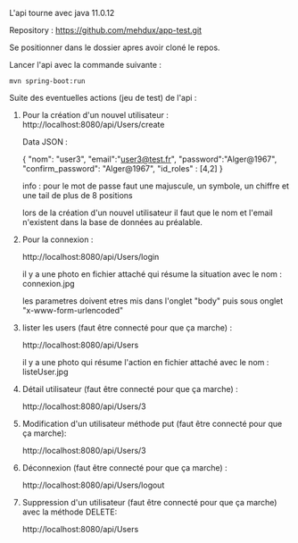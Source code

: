 L'api tourne avec java 11.0.12

Repository : https://github.com/mehdux/app-test.git

Se positionner dans le dossier apres avoir cloné le repos.

Lancer l'api avec la commande suivante : 

	mvn spring-boot:run

Suite des eventuelles actions (jeu de test) de l'api :

1) Pour la création d'un nouvel utilisateur :
	http://localhost:8080/api/Users/create 
	
	Data JSON :
	
	{
		"nom": "user3",
		"email":"user3@test.fr",
		"password":"Alger@1967",
		"confirm_password": "Alger@1967",
		"id_roles" : [4,2]
	}
	
	info : pour le mot de passe faut une majuscule, un symbole, un chiffre et une tail de plus de 8 positions
	
	lors de la création d'un nouvel utilisateur il faut que le nom et l'email n'existent dans la base de données au préalable.
	
2) Pour la connexion :

	http://localhost:8080/api/Users/login
	
	il y a une photo en fichier attaché qui résume la situation avec le nom : connexion.jpg
	
	les parametres doivent etres mis dans l'onglet "body" puis sous onglet "x-www-form-urlencoded"
	
3) lister les users (faut être connecté pour que ça marche) :

	http://localhost:8080/api/Users
	
	il y a une photo qui résume l'action en fichier attaché avec le nom : listeUser.jpg
	
4) Détail utilisateur (faut être connecté pour que ça marche) :

	http://localhost:8080/api/Users/3
	
5) Modification d'un utilisateur méthode put (faut être connecté pour que ça marche):

	http://localhost:8080/api/Users/3
	
6) Déconnexion (faut être connecté pour que ça marche) :

	http://localhost:8080/api/Users/logout
	
7) Suppression d'un utilisateur (faut être connecté pour que ça marche) avec la méthode DELETE:

	http://localhost:8080/api/Users
	

	
	
